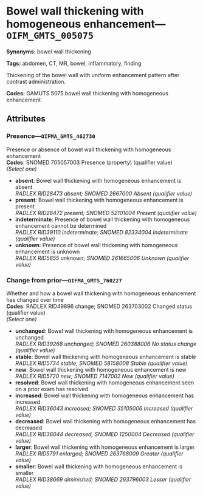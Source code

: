 # Bowel wall thickening with homogeneous enhancement—`OIFM_GMTS_005075`

**Synonyms:** bowel wall thickening

**Tags:** abdomen, CT, MR, bowel, inflammatory, finding

Thickening of the bowel wall with uniform enhancement pattern after contrast administration.

**Codes:** GAMUTS 5075 bowel wall thickening with homogeneous enhancement

## Attributes

### Presence—`OIFMA_GMTS_462730`

Presence or absence of bowel wall thickening with homogeneous enhancement  
**Codes**: SNOMED 705057003 Presence (property) (qualifier value)  
*(Select one)*

- **absent**: Bowel wall thickening with homogeneous enhancement is absent  
_RADLEX RID28473 absent; SNOMED 2667000 Absent (qualifier value)_
- **present**: Bowel wall thickening with homogeneous enhancement is present  
_RADLEX RID28472 present; SNOMED 52101004 Present (qualifier value)_
- **indeterminate**: Presence of bowel wall thickening with homogeneous enhancement cannot be determined  
_RADLEX RID39110 indeterminate; SNOMED 82334004 Indeterminate (qualifier value)_
- **unknown**: Presence of bowel wall thickening with homogeneous enhancement is unknown  
_RADLEX RID5655 unknown; SNOMED 261665006 Unknown (qualifier value)_

### Change from prior—`OIFMA_GMTS_760227`

Whether and how a bowel wall thickening with homogeneous enhancement has changed over time  
**Codes**: RADLEX RID49896 change; SNOMED 263703002 Changed status (qualifier value)  
*(Select one)*

- **unchanged**: Bowel wall thickening with homogeneous enhancement is unchanged  
_RADLEX RID39268 unchanged; SNOMED 260388006 No status change (qualifier value)_
- **stable**: Bowel wall thickening with homogeneous enhancement is stable  
_RADLEX RID5734 stable; SNOMED 58158008 Stable (qualifier value)_
- **new**: Bowel wall thickening with homogeneous enhancement is new  
_RADLEX RID5720 new; SNOMED 7147002 New (qualifier value)_
- **resolved**: Bowel wall thickening with homogeneous enhancement seen on a prior exam has resolved  
- **increased**: Bowel wall thickening with homogeneous enhancement has increased  
_RADLEX RID36043 increased; SNOMED 35105006 Increased (qualifier value)_
- **decreased**: Bowel wall thickening with homogeneous enhancement has decreased  
_RADLEX RID36044 decreased; SNOMED 1250004 Decreased (qualifier value)_
- **larger**: Bowel wall thickening with homogeneous enhancement is larger  
_RADLEX RID5791 enlarged; SNOMED 263768009 Greater (qualifier value)_
- **smaller**: Bowel wall thickening with homogeneous enhancement is smaller  
_RADLEX RID38669 diminished; SNOMED 263796003 Lesser (qualifier value)_